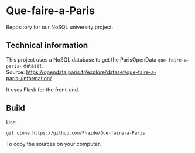 # Que-faire-a-Paris
Repository for our NoSQL university project.

## Technical information

This project uses a NoSQL database to get the ParisOpenData `que-faire-a-paris-` dataset.  
Source: https://opendata.paris.fr/explore/dataset/que-faire-a-paris-/information/

It uses Flask for the front-end.

## Build

Use 

    git clone https://github.com/Phaide/Que-faire-a-Paris

To copy the sources on your computer.
